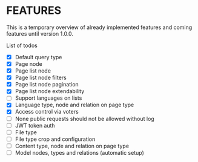 # FEATURES

This is a temporary overview of already implemented features and coming features until version 1.0.0.

List of todos

- [x] Default query type
- [x] Page node
- [x] Page list node
- [x] Page list node filters
- [x] Page list node pagination
- [x] Page list node extendability 
- [ ] Support languages on lists
- [x] Language type, node and relation on page type
- [x] Access control via voters
- [ ] None public requests should not be allowed without log
- [ ] JWT token auth
- [ ] File type
- [ ] File type crop and configuration
- [ ] Content type, node and relation on page type
- [ ] Model nodes, types and relations (automatic setup)
